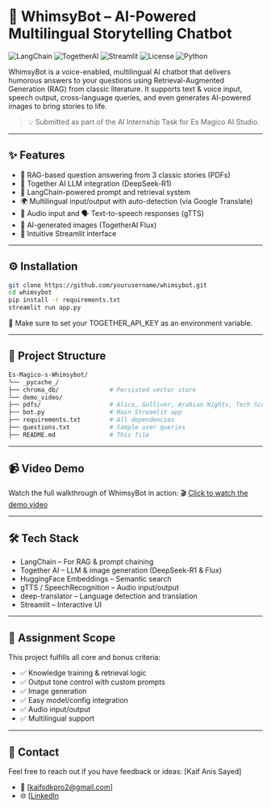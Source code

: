 # 🤖 WhimsyBot – AI-Powered Multilingual Storytelling Chatbot

![LangChain](https://img.shields.io/badge/LangChain-Framework-blue)
![TogetherAI](https://img.shields.io/badge/TogetherAI-LLM-orange)
![Streamlit](https://img.shields.io/badge/Built%20With-Streamlit-ff4b4b)
![License](https://img.shields.io/github/license/yourusername/whimsybot)
![Python](https://img.shields.io/badge/Python-3.10+-green)

WhimsyBot is a voice-enabled, multilingual AI chatbot that delivers humorous answers to your questions using Retrieval-Augmented Generation (RAG) from classic literature. It supports text & voice input, speech output, cross-language queries, and even generates AI-powered images to bring stories to life.

> 💡 Submitted as part of the AI Internship Task for Es Magico AI Studio.

---

## ✨ Features

- 🧠 RAG-based question answering from 3 classic stories (PDFs)
- 🤖 Together AI LLM integration (DeepSeek-R1)
- 🧩 LangChain-powered prompt and retrieval system
- 🌍 Multilingual input/output with auto-detection (via Google Translate)
- 🎤 Audio input and 🗣️ Text-to-speech responses (gTTS)
- 🎨 AI-generated images (TogetherAI Flux)
- 📱 Intuitive Streamlit interface

---

## ⚙️ Installation

```bash
git clone https://github.com/yourusername/whimsybot.git
cd whimsybot
pip install -r requirements.txt
streamlit run app.py
```
🔑 Make sure to set your TOGETHER_API_KEY as an environment variable.

---

## 📁 Project Structure

```bash
Es-Magico-s-Whimsybot/
└── _pycache_/ 
├── chroma_db/              # Persisted vector store
└── demo_video/ 
├── pdfs/                   # Alice, Gulliver, Arabian Nights, Tech Scoping Write-Up
├── bot.py                  # Main Streamlit app
├── requirements.txt        # All dependencies
├── questions.txt           # Sample user queries
├── README.md               # This file 
```

---

##

## 📹 Video Demo
Watch the full walkthrough of WhimsyBot in action:
🎬 [Click to watch the demo video](./demo_video/demo.mp4)

---

## 🛠️ Tech Stack

- LangChain – For RAG & prompt chaining
- Together AI – LLM & image generation (DeepSeek-R1 & Flux)
- HuggingFace Embeddings – Semantic search
- gTTS / SpeechRecognition – Audio input/output
- deep-translator – Language detection and translation
- Streamlit – Interactive UI

---

## 📝 Assignment Scope

This project fulfills all core and bonus criteria:

- ✅ Knowledge training & retrieval logic
- ✅ Output tone control with custom prompts
- ✅ Image generation
- ✅ Easy model/config integration
- ✅ Audio input/output
- ✅ Multilingual support

---

## 👋 Contact
Feel free to reach out if you have feedback or ideas:
[Kaif Anis Sayed]
- 📧 [kaifsdkpro2@gmail.com] 
- 🌐 [[LinkedIn](https://www.linkedin.com/in/kaif-sayed-ab8405253/)


